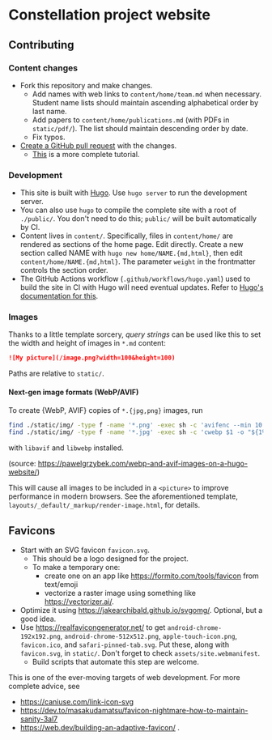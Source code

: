 # Constellation project website

## Contributing

### Content changes

- Fork this repository and make changes.
  - Add names with web links to `content/home/team.md` when necessary. Student name lists should maintain ascending alphabetical order by last name.
  - Add papers to `content/home/publications.md` (with PDFs in `static/pdf/`). The list should maintain descending order by date.
  - Fix typos.
- [Create a GitHub pull request](https://docs.github.com/en/pull-requests/collaborating-with-pull-requests/proposing-changes-to-your-work-with-pull-requests/creating-a-pull-request) with the changes.
  - [This](https://docs.github.com/en/get-started/quickstart/contributing-to-projects) is a more complete tutorial.

### Development

- This site is built with [Hugo](https://gohugo.io/). Use `hugo server` to run the development server.
- You can also use `hugo` to compile the complete site with a root of `./public/`. You don't need to do this; `public/` will be built automatically by CI.
- Content lives in `content/`. Specifically, files in `content/home/` are rendered as sections of the home page. Edit directly. Create a new section called NAME with `hugo new home/NAME.{md,html}`, then edit `content/home/NAME.{md,html}`. The parameter `weight` in the frontmatter controls the section order. 
- The GitHub Actions workflow (`.github/workflows/hugo.yaml`) used to build the site in CI with Hugo will need eventual updates. Refer to [Hugo's documentation for this](https://gohugo.io/host-and-deploy/host-on-github-pages/).

### Images

Thanks to a little template sorcery, _query strings_ can be used like this to set the width and height of images in `*.md` content:

```markdown
![My picture](/image.png?width=100&height=100)
```

Paths are relative to `static/`.

#### Next-gen image formats (WebP/AVIF)

To create {WebP, AVIF} copies of `*.{jpg,png}` images, run
  
```bash
find ./static/img/ -type f -name '*.png' -exec sh -c 'avifenc --min 10 --max 30 $1 "${1%.png}.avif"' _ {} \;
find ./static/img/ -type f -name '*.jpg' -exec sh -c 'cwebp $1 -o "${1%.jpg}.webp"' _ {} \;
```

with `libavif` and `libwebp` installed.

(source: <https://pawelgrzybek.com/webp-and-avif-images-on-a-hugo-website/>)

This will cause all images to be included in a `<picture>` to improve performance in modern browsers.
See the aforementioned template, `layouts/_default/_markup/render-image.html`, for details.

## Favicons

- Start with an SVG favicon `favicon.svg`.
  - This should be a logo designed for the project.
  - To make a temporary one:
    - create one on an app like <https://formito.com/tools/favicon> from text/emoji
    - vectorize a raster image using something like <https://vectorizer.ai/>.
- Optimize it using <https://jakearchibald.github.io/svgomg/>. Optional, but a good idea.
- Use <https://realfavicongenerator.net/> to get `android-chrome-192x192.png`, `android-chrome-512x512.png`, `apple-touch-icon.png`, `favicon.ico`, and `safari-pinned-tab.svg`. Put these, along with `favicon.svg`, in `static/`. Don't forget to check `assets/site.webmanifest`.
  - Build scripts that automate this step are welcome.

This is one of the ever-moving targets of web development. For more complete advice, see
- <https://caniuse.com/link-icon-svg>
- <https://dev.to/masakudamatsu/favicon-nightmare-how-to-maintain-sanity-3al7>
- <https://web.dev/building-an-adaptive-favicon/> .
